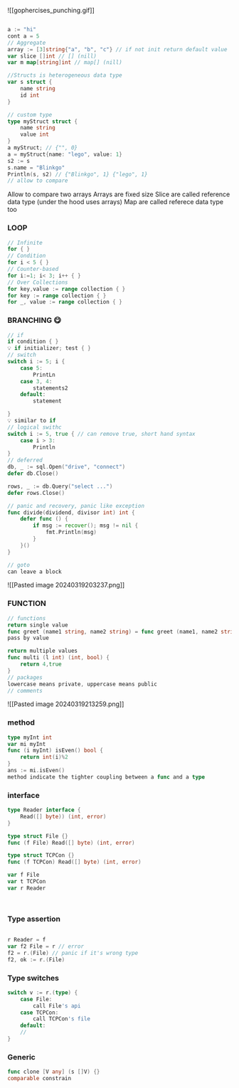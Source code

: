 ![[gophercises_punching.gif]]

```go

a := "hi"
cont a = 5
// Aggregate
array := [3]string{"a", "b", "c"} // if not init return default value
var slice []int // [] (nill)
var m map[string]int // map[] (nill)

//Structs is heterogeneous data type 
var s struct {
	name string
	id int
}

// custom type
type myStruct struct {
	name string
	value int
}
a myStruct; // {"", 0}
a = myStruct{name: "lego", value: 1}
s2 := s
s.name = "Blinkgo" 
Println(s, s2) // {"Blinkgo", 1} {"lego", 1}
// allow to compare

```
Allow to compare two arrays
Arrays are fixed size
Slice are called reference data type (under the hood uses arrays)
Map are called referece data type too

### LOOP 
```go
// Infinite
for { }
// Condition
for i < 5 { }
// Counter-based
for i:=1; i< 3; i++ { }
// Over Collections
for key,value := range collection { }
for key := range collection { }
for _, value := range collection { }
```
### BRANCHING 😋
```go
// if
if condition { }
💡 if initializer; test { }
// switch
switch i := 5; i {
	case 5:
		PrintLn
	case 3, 4:
		statements2
	default:
		statement

}
💡 similar to if
// logical swithc
switch i := 5, true { // can remove true, short hand syntax
	case i > 3:
		Println
}
// deferred
db, _ := sql.Open("drive", "connect")
defer db.Close()

rows, _ := db.Query("select ...")
defer rows.Close()

// panic and recovery, panic like exception
func divide(dividend, divisor int) int {
	defer func () {
		if msg := recover(); msg != nil {
			fmt.Println(msg)
		}
	}()
}

// goto 
can leave a block
```

![[Pasted image 20240319203237.png]]
### FUNCTION
```go
// functions
return single value
func greet (name1 string, name2 string) = func greet (name1, name2 string)
pass by value

return multiple values
func multi (l int) (int, bool) {
	return 4,true
}
// packages
lowercase means private, uppercase means public
// comments


```


![[Pasted image 20240319213259.png]]


### method
```go
type myInt int
var mi myInt
func (i myInt) isEven() bool {
	return int(i)%2
}
ans := mi.isEven()
method indicate the tighter coupling between a func and a type
```

### interface
```go
type Reader interface {
	Read([] byte)) (int, error)
}

type struct File {}
func (f File) Read([] byte) (int, error)

type struct TCPCon {}
func (f TCPCon) Read([] byte) (int, error)

var f File
var t TCPCon
var r Reader




```

### Type assertion

```go

r Reader = f
var f2 File = r // error
f2 = r.(File) // panic if it's wrong type 
f2, ok := r.(File)
```

### Type switches
```go
switch v := r.(type) {
	case File:
		call File's api
	case TCPCon:
		call TCPCon's file
	default:
	//
}
```

### Generic
```go
func clone [V any] (s []V) {}
comparable constrain
```
